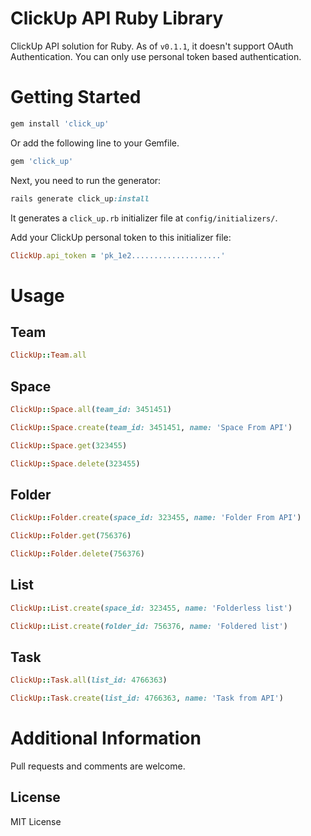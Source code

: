 # ClickUp API Ruby Library
 ClickUp API solution for Ruby. As of `v0.1.1`, it doesn't support OAuth Authentication. You can only use personal token based authentication.

# Getting Started

```ruby
gem install 'click_up'
```
Or add the following line to your Gemfile.

```ruby
gem 'click_up'
```
Next, you need to run the generator:

```ruby
rails generate click_up:install
```
It generates a `click_up.rb` initializer file at `config/initializers/`.

Add your ClickUp personal token to this initializer file:

```ruby
ClickUp.api_token = 'pk_1e2....................'
```

# Usage

## Team
```ruby
ClickUp::Team.all
```

## Space
```ruby
ClickUp::Space.all(team_id: 3451451)

ClickUp::Space.create(team_id: 3451451, name: 'Space From API')

ClickUp::Space.get(323455)

ClickUp::Space.delete(323455)
```

## Folder
```ruby
ClickUp::Folder.create(space_id: 323455, name: 'Folder From API')

ClickUp::Folder.get(756376)

ClickUp::Folder.delete(756376)
```

## List
```ruby
ClickUp::List.create(space_id: 323455, name: 'Folderless list')

ClickUp::List.create(folder_id: 756376, name: 'Foldered list')
```

## Task

```ruby
ClickUp::Task.all(list_id: 4766363)

ClickUp::Task.create(list_id: 4766363, name: 'Task from API')
```

# Additional Information
Pull requests and comments are welcome.

## License
MIT License
